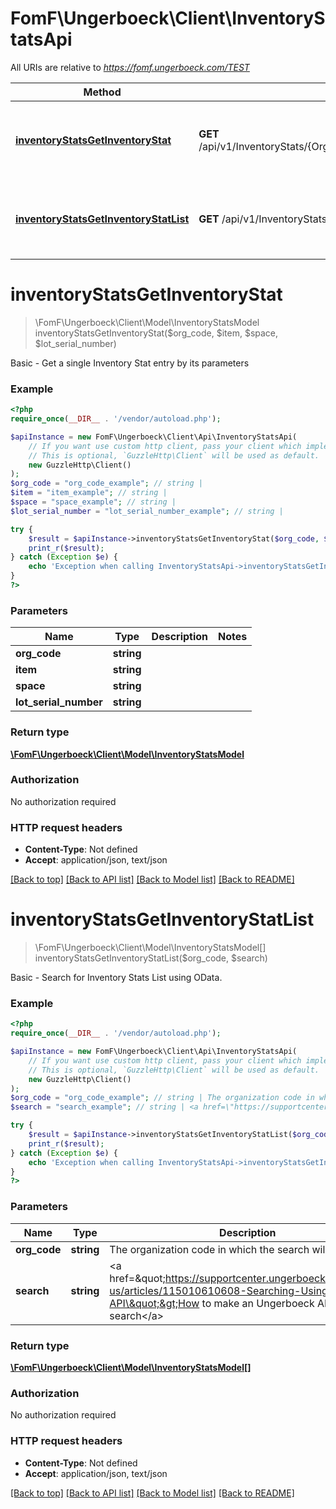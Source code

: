 # FomF\Ungerboeck\Client\InventoryStatsApi

All URIs are relative to *https://fomf.ungerboeck.com/TEST*

Method | HTTP request | Description
------------- | ------------- | -------------
[**inventoryStatsGetInventoryStat**](InventoryStatsApi.md#inventoryStatsGetInventoryStat) | **GET** /api/v1/InventoryStats/{OrgCode}/{Item}/{Space}/{LotSerialNumber} | Basic - Get a single Inventory Stat entry by its parameters
[**inventoryStatsGetInventoryStatList**](InventoryStatsApi.md#inventoryStatsGetInventoryStatList) | **GET** /api/v1/InventoryStats/{OrgCode} | Basic - Search for Inventory Stats List using OData.


# **inventoryStatsGetInventoryStat**
> \FomF\Ungerboeck\Client\Model\InventoryStatsModel inventoryStatsGetInventoryStat($org_code, $item, $space, $lot_serial_number)

Basic - Get a single Inventory Stat entry by its parameters

### Example
```php
<?php
require_once(__DIR__ . '/vendor/autoload.php');

$apiInstance = new FomF\Ungerboeck\Client\Api\InventoryStatsApi(
    // If you want use custom http client, pass your client which implements `GuzzleHttp\ClientInterface`.
    // This is optional, `GuzzleHttp\Client` will be used as default.
    new GuzzleHttp\Client()
);
$org_code = "org_code_example"; // string | 
$item = "item_example"; // string | 
$space = "space_example"; // string | 
$lot_serial_number = "lot_serial_number_example"; // string | 

try {
    $result = $apiInstance->inventoryStatsGetInventoryStat($org_code, $item, $space, $lot_serial_number);
    print_r($result);
} catch (Exception $e) {
    echo 'Exception when calling InventoryStatsApi->inventoryStatsGetInventoryStat: ', $e->getMessage(), PHP_EOL;
}
?>
```

### Parameters

Name | Type | Description  | Notes
------------- | ------------- | ------------- | -------------
 **org_code** | **string**|  |
 **item** | **string**|  |
 **space** | **string**|  |
 **lot_serial_number** | **string**|  |

### Return type

[**\FomF\Ungerboeck\Client\Model\InventoryStatsModel**](../Model/InventoryStatsModel.md)

### Authorization

No authorization required

### HTTP request headers

 - **Content-Type**: Not defined
 - **Accept**: application/json, text/json

[[Back to top]](#) [[Back to API list]](../../README.md#documentation-for-api-endpoints) [[Back to Model list]](../../README.md#documentation-for-models) [[Back to README]](../../README.md)

# **inventoryStatsGetInventoryStatList**
> \FomF\Ungerboeck\Client\Model\InventoryStatsModel[] inventoryStatsGetInventoryStatList($org_code, $search)

Basic - Search for Inventory Stats List using OData.

### Example
```php
<?php
require_once(__DIR__ . '/vendor/autoload.php');

$apiInstance = new FomF\Ungerboeck\Client\Api\InventoryStatsApi(
    // If you want use custom http client, pass your client which implements `GuzzleHttp\ClientInterface`.
    // This is optional, `GuzzleHttp\Client` will be used as default.
    new GuzzleHttp\Client()
);
$org_code = "org_code_example"; // string | The organization code in which the search will take place
$search = "search_example"; // string | <a href=\"https://supportcenter.ungerboeck.com/hc/en-us/articles/115010610608-Searching-Using-the-API\">How to make an Ungerboeck API search</a>

try {
    $result = $apiInstance->inventoryStatsGetInventoryStatList($org_code, $search);
    print_r($result);
} catch (Exception $e) {
    echo 'Exception when calling InventoryStatsApi->inventoryStatsGetInventoryStatList: ', $e->getMessage(), PHP_EOL;
}
?>
```

### Parameters

Name | Type | Description  | Notes
------------- | ------------- | ------------- | -------------
 **org_code** | **string**| The organization code in which the search will take place |
 **search** | **string**| &lt;a href&#x3D;\&quot;https://supportcenter.ungerboeck.com/hc/en-us/articles/115010610608-Searching-Using-the-API\&quot;&gt;How to make an Ungerboeck API search&lt;/a&gt; |

### Return type

[**\FomF\Ungerboeck\Client\Model\InventoryStatsModel[]**](../Model/InventoryStatsModel.md)

### Authorization

No authorization required

### HTTP request headers

 - **Content-Type**: Not defined
 - **Accept**: application/json, text/json

[[Back to top]](#) [[Back to API list]](../../README.md#documentation-for-api-endpoints) [[Back to Model list]](../../README.md#documentation-for-models) [[Back to README]](../../README.md)

